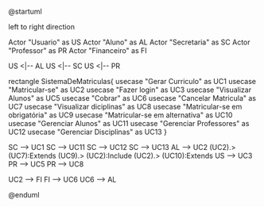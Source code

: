@startuml

left to right direction

Actor "Usuario" as US
Actor "Aluno" as AL
Actor "Secretaria" as SC
Actor "Professor" as PR
Actor "Financeiro" as FI

US <|-- AL
US <|-- SC
US <|-- PR

rectangle SistemaDeMatriculas{
usecase "Gerar Curriculo" as UC1
usecase "Matricular-se" as UC2
usecase "Fazer login" as UC3
usecase "Visualizar Alunos" as UC5
usecase "Cobrar" as UC6
usecase "Cancelar Matricula" as UC7
usecase "Visualizar diciplinas" as UC8
usecase "Matricular-se em obrigatória" as UC9
usecase "Matricular-se em alternativa" as UC10
usecase "Gerenciar Alunos" as UC11
usecase "Gerenciar Professores" as UC12
usecase "Gerenciar Disciplinas" as UC13
}




SC --> UC1
SC --> UC11
SC --> UC12
SC --> UC13
AL --> UC2
(UC2).> (UC7):Extends
(UC9).> (UC2):Include
(UC2).> (UC10):Extends
US --> UC3
PR --> UC5
PR --> UC8

UC2 --> FI
FI --> UC6 
UC6 --> AL

@enduml